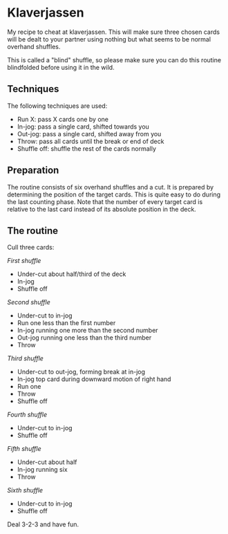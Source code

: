 # Klaverjassen

My recipe to cheat at klaverjassen. This will make sure three chosen cards will
be dealt to your partner using nothing but what seems to be normal overhand
shuffles.

This is called a "blind" shuffle, so please make sure you can do this routine
blindfolded before using it in the wild.

## Techniques

The following techniques are used:
* Run X: pass X cards one by one
* In-jog: pass a single card, shifted towards you
* Out-jog: pass a single card, shifted away from you
* Throw: pass all cards until the break or end of deck
* Shuffle off: shuffle the rest of the cards normally

## Preparation

The routine consists of six overhand shuffles and a cut. It is prepared by
determining the position of the target cards. This is quite easy to do during
the last counting phase. Note that the number of every target card is relative
to the last card instead of its absolute position in the deck.

## The routine

Cull three cards:

*First shuffle*
* Under-cut about half/third of the deck
* In-jog
* Shuffle off

*Second shuffle*
* Under-cut to in-jog
* Run one less than the first number
* In-jog running one more than the second number
* Out-jog running one less than the third number
* Throw

*Third shuffle*
* Under-cut to out-jog, forming break at in-jog
* In-jog top card during downward motion of right hand
* Run one
* Throw
* Shuffle off

*Fourth shuffle*
* Under-cut to in-jog
* Shuffle off

*Fifth shuffle*
* Under-cut about half
* In-jog running six
* Throw

*Sixth shuffle*
* Under-cut to in-jog
* Shuffle off

Deal 3-2-3 and have fun.
